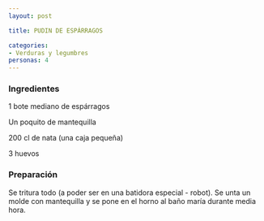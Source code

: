 ```yaml
---
layout: post

title: PUDIN DE ESPÁRRAGOS

categories:
- Verduras y legumbres
personas: 4 
---
```

<h3>Ingredientes</h3>
1 bote mediano de espárragos

Un poquito de mantequilla

200 cl de nata (una caja pequeña)

3 huevos

<h3>Preparación</h3>
Se tritura todo (a poder ser en una batidora especial - robot). Se unta un molde con mantequilla y se pone en el horno al baño maría durante media hora.